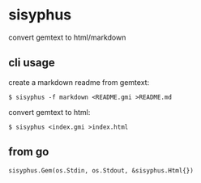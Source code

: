 # sisyphus

convert gemtext to html/markdown

## cli usage

create a markdown readme from gemtext:
```
$ sisyphus -f markdown <README.gmi >README.md
```

convert gemtext to html:
```
$ sisyphus <index.gmi >index.html
```

## from go

```
sisyphus.Gem(os.Stdin, os.Stdout, &sisyphus.Html{})
```

